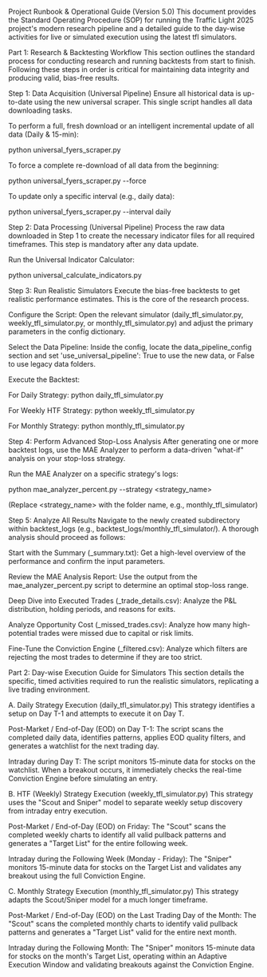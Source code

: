 Project Runbook & Operational Guide (Version 5.0)
This document provides the Standard Operating Procedure (SOP) for running the Traffic Light 2025 project's modern research pipeline and a detailed guide to the day-wise activities for live or simulated execution using the latest tfl simulators.

Part 1: Research & Backtesting Workflow
This section outlines the standard process for conducting research and running backtests from start to finish. Following these steps in order is critical for maintaining data integrity and producing valid, bias-free results.

Step 1: Data Acquisition (Universal Pipeline)
Ensure all historical data is up-to-date using the new universal scraper. This single script handles all data downloading tasks.

To perform a full, fresh download or an intelligent incremental update of all data (Daily & 15-min):

python universal_fyers_scraper.py

To force a complete re-download of all data from the beginning:

python universal_fyers_scraper.py --force

To update only a specific interval (e.g., daily data):

python universal_fyers_scraper.py --interval daily

Step 2: Data Processing (Universal Pipeline)
Process the raw data downloaded in Step 1 to create the necessary indicator files for all required timeframes. This step is mandatory after any data update.

Run the Universal Indicator Calculator:

python universal_calculate_indicators.py

Step 3: Run Realistic Simulators
Execute the bias-free backtests to get realistic performance estimates. This is the core of the research process.

Configure the Script: Open the relevant simulator (daily_tfl_simulator.py, weekly_tfl_simulator.py, or monthly_tfl_simulator.py) and adjust the primary parameters in the config dictionary.

Select the Data Pipeline: Inside the config, locate the data_pipeline_config section and set 'use_universal_pipeline': True to use the new data, or False to use legacy data folders.

Execute the Backtest:

For Daily Strategy: python daily_tfl_simulator.py

For Weekly HTF Strategy: python weekly_tfl_simulator.py

For Monthly Strategy: python monthly_tfl_simulator.py

Step 4: Perform Advanced Stop-Loss Analysis
After generating one or more backtest logs, use the MAE Analyzer to perform a data-driven "what-if" analysis on your stop-loss strategy.

Run the MAE Analyzer on a specific strategy's logs:

python mae_analyzer_percent.py --strategy <strategy_name>

(Replace <strategy_name> with the folder name, e.g., monthly_tfl_simulator)

Step 5: Analyze All Results
Navigate to the newly created subdirectory within backtest_logs (e.g., backtest_logs/monthly_tfl_simulator/). A thorough analysis should proceed as follows:

Start with the Summary (_summary.txt): Get a high-level overview of the performance and confirm the input parameters.

Review the MAE Analysis Report: Use the output from the mae_analyzer_percent.py script to determine an optimal stop-loss range.

Deep Dive into Executed Trades (_trade_details.csv): Analyze the P&L distribution, holding periods, and reasons for exits.

Analyze Opportunity Cost (_missed_trades.csv): Analyze how many high-potential trades were missed due to capital or risk limits.

Fine-Tune the Conviction Engine (_filtered.csv): Analyze which filters are rejecting the most trades to determine if they are too strict.

Part 2: Day-wise Execution Guide for Simulators
This section details the specific, timed activities required to run the realistic simulators, replicating a live trading environment.

A. Daily Strategy Execution (daily_tfl_simulator.py)
This strategy identifies a setup on Day T-1 and attempts to execute it on Day T.

Post-Market / End-of-Day (EOD) on Day T-1: The script scans the completed daily data, identifies patterns, applies EOD quality filters, and generates a watchlist for the next trading day.

Intraday during Day T: The script monitors 15-minute data for stocks on the watchlist. When a breakout occurs, it immediately checks the real-time Conviction Engine before simulating an entry.

B. HTF (Weekly) Strategy Execution (weekly_tfl_simulator.py)
This strategy uses the "Scout and Sniper" model to separate weekly setup discovery from intraday entry execution.

Post-Market / End-of-Day (EOD) on Friday: The "Scout" scans the completed weekly charts to identify all valid pullback patterns and generates a "Target List" for the entire following week.

Intraday during the Following Week (Monday - Friday): The "Sniper" monitors 15-minute data for stocks on the Target List and validates any breakout using the full Conviction Engine.

C. Monthly Strategy Execution (monthly_tfl_simulator.py)
This strategy adapts the Scout/Sniper model for a much longer timeframe.

Post-Market / End-of-Day (EOD) on the Last Trading Day of the Month: The "Scout" scans the completed monthly charts to identify valid pullback patterns and generates a "Target List" valid for the entire next month.

Intraday during the Following Month: The "Sniper" monitors 15-minute data for stocks on the month's Target List, operating within an Adaptive Execution Window and validating breakouts against the Conviction Engine.